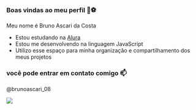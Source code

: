 ### Boas vindas ao meu perfil 💙⚽

Meu nome é Bruno Ascari da Costa
- Estou estudando na  [Alura](https://www.alura.com.br)
- Estou me desenvolvendo na linguagem JavaScript
- Utilizo esse espaço para minha organização e compartilhamento dos meus projetos

### você pode entrar em contato comigo 📫

@brunoascari_08

![](https://media.tenor.com/zbSIMAcZS_8AAAAi/soccer.gif)
